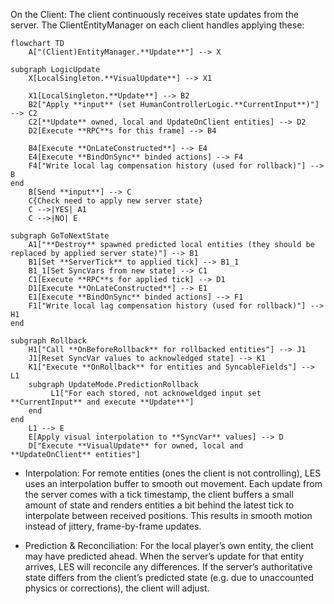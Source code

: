 On the Client: The client continuously receives state updates from the server. The ClientEntityManager on each client handles applying these:

```mermaid
flowchart TD
    A["(Client)EntityManager.**Update**"] --> X

subgraph LogicUpdate
    X[LocalSingleton.**VisualUpdate**] --> X1

    X1[LocalSingleton.**Update**] --> B2 
    B2["Apply **input** (set HumanControllerLogic.**CurrentInput**)"] --> C2
    C2[**Update** owned, local and UpdateOnClient entities] --> D2
    D2[Execute **RPC**s for this frame] --> B4

    B4[Execute **OnLateConstructed**] --> E4
    E4[Execute **BindOnSync** binded actions] --> F4
    F4["Write local lag compensation history (used for rollback)"] --> B
end
    B[Send **input**] --> C
    C{Check need to apply new server state}
    C -->|YES| A1
    C -->|NO| E

subgraph GoToNextState
    A1["**Destroy** spawned predicted local entities (they should be replaced by applied server state)"] --> B1
    B1[Set **ServerTick** to applied tick] --> B1_1
    B1_1[Set SyncVars from new state] --> C1
    C1[Execute **RPC**s for applied tick] --> D1
    D1[Execute **OnLateConstructed**] --> E1
    E1[Execute **BindOnSync** binded actions] --> F1
    F1["Write local lag compensation history (used for rollback)"] --> H1
end

subgraph Rollback
    H1["Call **OnBeforeRollback** for rollbacked entities"] --> J1
    J1[Reset SyncVar values to acknowledged state] --> K1
    K1["Execute **OnRollback** for entities and SyncableFields"] --> L1
    subgraph UpdateMode.PredictionRollback
         L1["For each stored, not acknoweldged input set **CurrentInput** and execute **Update**"]
    end
end
    L1 --> E
    E[Apply visual interpolation to **SyncVar** values] --> D
    D["Execute **VisualUpdate** for owned, local and **UpdateOnClient** entities"]
```

* Interpolation: For remote entities (ones the client is not controlling), LES uses an interpolation buffer to smooth out movement. Each update from the server comes with a tick timestamp, the client buffers a small amount of state and renders entities a bit behind the latest tick to interpolate between received positions. This results in smooth motion instead of jittery, frame-by-frame updates.

* Prediction & Reconciliation: For the local player’s own entity, the client may have predicted ahead. When the server’s update for that entity arrives, LES will reconcile any differences. If the server’s authoritative state differs from the client’s predicted state (e.g. due to unaccounted physics or corrections), the client will adjust.